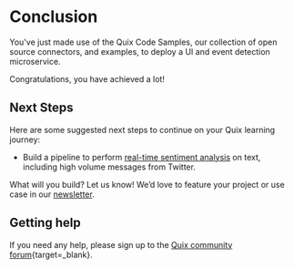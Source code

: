# Conclusion

You've just made use of the Quix Code Samples, our collection of open source connectors, and examples, to deploy a UI and event detection microservice.

Congratulations, you have achieved a lot!

## Next Steps

Here are some suggested next steps to continue on your Quix learning journey:

* Build a pipeline to perform [real-time sentiment analysis](../sentiment-analysis/index.md) on text, including high volume messages from Twitter.

What will you build? Let us know! We’d love to feature your project or use case in our [newsletter](https://www.quix.io/community/).

## Getting help

If you need any help, please sign up to the [Quix community forum](https://forum.quix.io/){target=_blank}.
